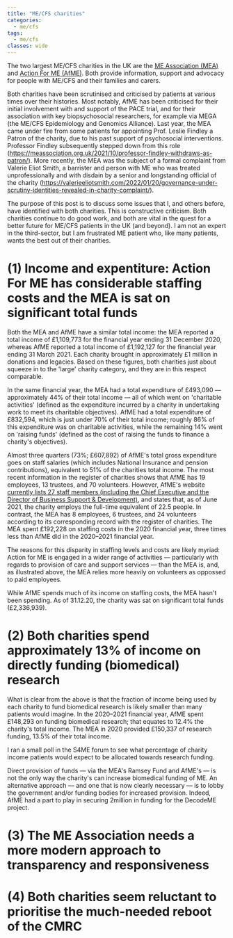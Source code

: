 ```yaml
---
title: "ME/CFS charities"
categories:
  - me/cfs
tags:
  - me/cfs
classes: wide
---
```

The two largest ME/CFS charities in the UK are the [ME Association (MEA)](https://meassociation.org.uk/) and [Action For ME (AfME)](https://www.actionforme.org.uk/). Both provide information, support and advocacy for people with ME/CFS and their families and carers.

Both charities have been scrutinised and criticised by patients at various times over their histories. Most notably, AfME has been criticised for their initial involvement with and support of the PACE trial, and for their association with key biopsychosocial researchers, for example via MEGA (the ME/CFS Epidemiology and Genomics Alliance). Last year, the MEA came under fire from some patients for appointing Prof. Leslie Findley a Patron of the charity, due to his past support of psychosocial interventions. Professor Findley subsequently stepped down from this role (https://meassociation.org.uk/2021/10/professor-findley-withdraws-as-patron/). More recently, the MEA was the subject of a formal complaint from Valerie Eliot Smith, a barrister and person with ME who was treated unprofessionally and with disdain by a senior and longstanding official of the charity (https://valerieeliotsmith.com/2022/01/20/governance-under-scrutiny-identities-revealed-in-charity-complaint/).

The purpose of this post is to discuss some issues that I, and others before, have identified with both charities. This is constructive criticism. Both charities continue to do good work, and both are vital in the quest for a better future for ME/CFS patients in the UK (and beyond). I am not an expert in the third-sector, but I am frustrated ME patient who, like many patients, wants the best out of their charities.

# (1) Income and expentiture: Action For ME has considerable staffing costs and the MEA is sat on significant total funds
Both the MEA and AfME have a similar total income: the MEA reported a total income of £1,109,773 for the financial year ending 31 December 2020, whereas AfME reported a total income of £1,192,127 for the financial year ending 31 March 2021. Each charity brought in approximately £1 million in donations and legacies. Based on these figures, both charities just about squeeze in to the 'large' charity category, and they are in this respect comparable.

In the same financial year, the MEA had a total expenditure of £493,090 — approximately 44% of their total income — all of which went on 'charitable activities' (defined as the expenditure incurred by a charity in undertaking work to meet its charitable objectives). AfME had a total expenditure of £832,594, which is just under 70% of their total income; roughly 86% of this expenditure was on charitable activities, while the remaining 14% went on 'raising funds' (defined as the cost of raising the funds to finance a charity's objectives).

Almost three quarters (73%; £607,892) of AfME's total gross expenditure goes on staff salaries (which includes National Insurance and pension contributions), equivalent to 51% of the charities total income. The most recent information in the register of charities shows that AfME has 19 employees, 13 trustees, and 70 volunteers. However, AfME's website [currently lists 27 staff members (including the Chief Executive and the Director of Business Support & Development)](https://www.actionforme.org.uk/get-information/about-us/our-staff-team/), and states that, as of June 2021, the charity employs the full-time equivalent of 22.5 people. In contrast, the MEA has 8 employees, 6 trustees, and 24 volunteers according to its corresponding record with the register of charities. The MEA spent £192,228 on staffing costs in the 2020 financial year, three times less than AfME did in the 2020–2021 financial year.

The reasons for this disparity in staffing levels and costs are likely myriad: Action for ME is engaged in a wider range of activities — particularly with regards to provision of care and support services — than the MEA is, and, as illustrated above, the MEA relies more heavily on volunteers as oppossed to paid employees.

<!--The Association of Chief Executives of Voluntary Organisations (ACEVO) found that the median salary received by a CEO in the voluntary sector was £58,000 in 2021 (https://employeebenefits.co.uk/average-charity-ceo-salary-increases-3-6/).-->

While AfME spends much of its income on staffing costs, the MEA hasn't been spending. As of 31.12.20, the charity was sat on significant total funds (£2,336,939).

# (2) Both charities spend approximately 13% of income on directly funding (biomedical) research
What is clear from the above is that the fraction of income being used by each charity to fund biomedical research is likely smaller than many patients would imagine. In the 2020–2021 financial year, AfME spent £148,293 on funding biomedical research; that equates to 12.4% the charity's total income. The MEA in 2020 provided £150,337 of research funding, 13.5% of their total income.

I ran a small poll in the S4ME forum to see what percentage of charity income patients would expect to be allocated towards research funding.

Direct provision of funds — via the MEA's Ramsey Fund and AfME's — is not the only way the charity's can increase biomedical funding of ME. An alternative approach — and one that is now clearly necessary — is to lobby the government and/or funding bodies for increased provision. Indeed, AfME had a part to play in securing 2million in funding for the DecodeME project.

# (3) The ME Association needs a more modern approach to transparency and responsiveness

# (4) Both charities seem reluctant to prioritise the much-needed reboot of the CMRC
